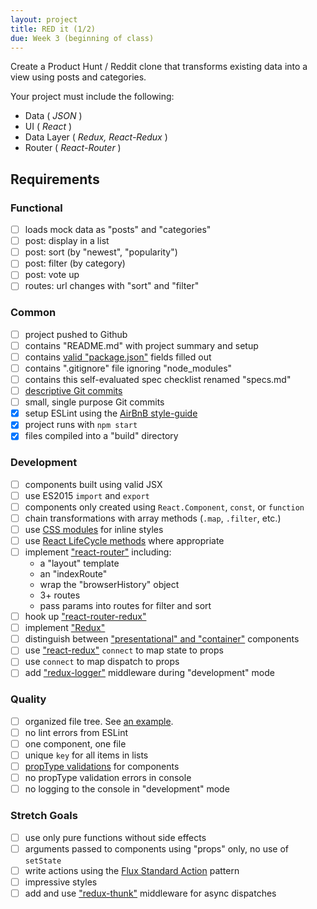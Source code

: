 ```yaml
---
layout: project
title: RED it (1/2)
due: Week 3 (beginning of class)
---
```


Create a Product Hunt / Reddit clone that transforms existing data into a view using posts and categories.

Your project must include the following:
* Data ( *JSON* )
* UI ( *React* )
* Data Layer ( *Redux, React-Redux* )
* Router ( *React-Router* )

## Requirements

### Functional
- [ ] loads mock data as "posts" and "categories"
- [ ] post: display in a list
- [ ] post: sort (by "newest", "popularity")
- [ ] post: filter (by category)
- [ ] post: vote up
- [ ] routes: url changes with "sort" and "filter"

### Common
- [ ] project pushed to Github
- [ ] contains "README.md" with project summary and setup
- [ ] contains [valid "package.json"](http://browsenpm.org/package.json) fields filled out
- [ ] contains ".gitignore" file ignoring "node_modules"
- [ ] contains this self-evaluated spec checklist renamed "specs.md"
- [ ] [descriptive Git commits](http://chris.beams.io/posts/git-commit/)
- [ ] small, single purpose Git commits
- [X] setup ESLint using the [AirBnB style-guide](https://github.com/airbnb/javascript)
- [X] project runs with `npm start`
- [X] files compiled into a "build" directory

### Development
- [ ] components built using valid JSX
- [ ] use ES2015 `import` and `export`
- [ ] components only created using `React.Component`, `const`, or `function`
- [ ] chain transformations with array methods (`.map`, `.filter`, etc.)
- [ ] use [CSS modules](https://github.com/css-modules/css-modules) for inline styles
- [ ] use [React LifeCycle methods](https://facebook.github.io/react/docs/component-specs.html#lifecycle-methods) where appropriate
- [ ] implement ["react-router"](https://github.com/reactjs/react-router) including:
  - a "layout" template
  - an "indexRoute"
  - wrap the "browserHistory" object
  - 3+ routes
  - pass params into routes for filter and sort
- [ ] hook up ["react-router-redux"](https://github.com/reactjs/react-router-redux)
- [ ] implement ["Redux"](https://github.com/reactjs/redux)
- [ ] distinguish between ["presentational" and "container"](https://medium.com/@dan_abramov/smart-and-dumb-components-7ca2f9a7c7d0#.grh9dzoiy) components
- [ ] use ["react-redux"](https://github.com/reactjs/react-redux) `connect` to map state to props
- [ ] use `connect` to map dispatch to props
- [ ] add ["redux-logger"](https://github.com/evgenyrodionov/redux-logger) middleware during "development" mode

### Quality
- [ ] organized file tree. See [an example](http://marmelab.com/blog/2015/12/17/react-directory-structure.html).
- [ ] no lint errors from ESLint
- [ ] one component, one file
- [ ] unique `key` for all items in lists
- [ ] [propType validations](https://facebook.github.io/react/docs/reusable-components.html#prop-validation) for components
- [ ] no propType validation errors in console
- [ ] no logging to the console in "development" mode

### Stretch Goals
- [ ] use only pure functions without side effects
- [ ] arguments passed to components using "props" only, no use of `setState`
- [ ] write actions using the [Flux Standard Action](https://github.com/acdlite/flux-standard-action) pattern
- [ ] impressive styles
- [ ] add and use ["redux-thunk"](https://github.com/gaearon/redux-thunk) middleware for async dispatches
